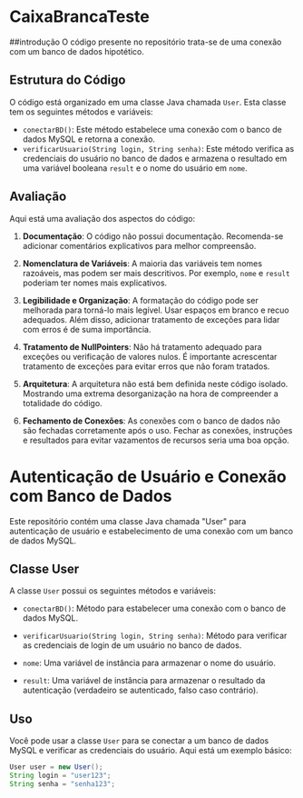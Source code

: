 # CaixaBrancaTeste

##introdução 
O código presente no repositório trata-se de uma conexão com um banco de dados hipotético.

## Estrutura do Código
O código está organizado em uma classe Java chamada `User`. Esta classe tem os seguintes métodos e variáveis:

- `conectarBD()`: Este método estabelece uma conexão com o banco de dados MySQL e retorna a conexão.
- `verificarUsuario(String login, String senha)`: Este método verifica as credenciais do usuário no banco de dados e armazena o resultado em uma variável booleana `result` e o nome do usuário em `nome`.

## Avaliação
Aqui está uma avaliação dos aspectos do código:

1. **Documentação**: O código não possui documentação. Recomenda-se adicionar comentários explicativos para melhor compreensão.

2. **Nomenclatura de Variáveis**: A maioria das variáveis tem nomes razoáveis, mas podem ser mais descritivos. Por exemplo, `nome` e `result` poderiam ter nomes mais explicativos.

3. **Legibilidade e Organização**: A formatação do código pode ser melhorada para torná-lo mais legível. Usar espaços em branco e recuo adequados. Além disso, adicionar tratamento de exceções para lidar com erros é de suma importância.

4. **Tratamento de NullPointers**: Não há tratamento adequado para exceções ou verificação de valores nulos. É importante acrescentar tratamento de exceções para evitar erros que não foram tratados.

5. **Arquitetura**: A arquitetura não está bem definida neste código isolado. Mostrando uma extrema desorganização na hora de compreender a totalidade do código.

6. **Fechamento de Conexões**: As conexões com o banco de dados não são fechadas corretamente após o uso. Fechar as conexões, instruções e resultados para evitar vazamentos de recursos seria uma boa opção.


# Autenticação de Usuário e Conexão com Banco de Dados

Este repositório contém uma classe Java chamada "User" para autenticação de usuário e estabelecimento de uma conexão com um banco de dados MySQL.

## Classe User

A classe `User` possui os seguintes métodos e variáveis:

- `conectarBD()`: Método para estabelecer uma conexão com o banco de dados MySQL.

- `verificarUsuario(String login, String senha)`: Método para verificar as credenciais de login de um usuário no banco de dados.

- `nome`: Uma variável de instância para armazenar o nome do usuário.

- `result`: Uma variável de instância para armazenar o resultado da autenticação (verdadeiro se autenticado, falso caso contrário).

## Uso

Você pode usar a classe `User` para se conectar a um banco de dados MySQL e verificar as credenciais do usuário. Aqui está um exemplo básico:

```java
User user = new User();
String login = "user123";
String senha = "senha123";
